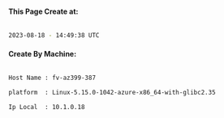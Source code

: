 
   
#### This Page Create at:

```bash

2023-08-18 - 14:49:38 UTC

```

#### Create By Machine:

```bash

Host Name : fv-az399-387

platform  : Linux-5.15.0-1042-azure-x86_64-with-glibc2.35

Ip Local  : 10.1.0.18

```

